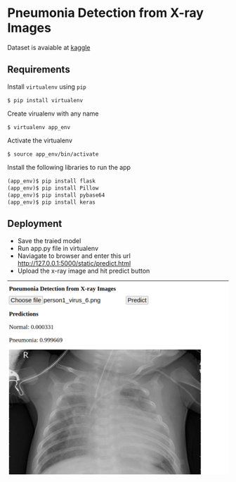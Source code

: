 # Pneumonia Detection from X-ray Images

 Dataset is avaiable at [kaggle](https://www.kaggle.com/paultimothymooney/chest-xray-pneumonia)
 
 ## Requirements
 Install `virtualenv` using `pip`
 ```
$ pip install virtualenv
 ```
 Create virualenv with any name
 ```
 $ virtualenv app_env
 ```
 Activate the virtualenv
 ```
 $ source app_env/bin/activate
 ```
 Install the following libraries to run the app
 ```
 (app_env)$ pip install flask
 (app_env)$ pip install Pillow
 (app_env)$ pip install pybase64
 (app_env)$ pip install keras
 ```
 
 ## Deployment
 - Save the traied model
 - Run app.py file in virtualenv
 - Naviagate to browser and enter this url http://127.0.0.1:5000/static/predict.html
 - Upload the x-ray image and hit predict button
 
 ![Image](app.png)
